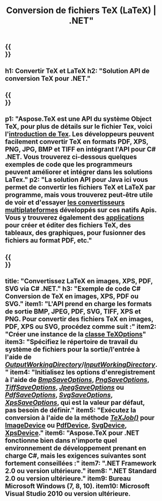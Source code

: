 ﻿---
translation: true
template: /_templates/_conversion-net.md
title: Conversion de fichiers TeX (LaTeX) | .NET"
url: /net/conversion/
description: Fonctionnalité de conversion TeX et LaTeX. Convertissez les fichiers TeX / LaTeX en formats PDF, SVG, XPS et image, notamment PNG, JPEG, TIFF et BMP à l'aide de cette solution d'API .NET.
keywords: conversion tex api c#, convertisseur tex c# intégrer
family: tex
platformtag: net
feature: conversion
---

{{<section banner>}}
---
h1: Convertir TeX et LaTeX
h2: "Solution API de conversion TeX pour .NET."
---

{{<section overview>}}
---
p1: "Aspose.TeX est une API du système Object TeX, pour plus de détails sur le fichier Tex, voici l'[introduction de Tex](https://docs.aspose.com/tex/cpp/what-is-tex/). Les développeurs peuvent facilement convertir TeX en formats PDF, XPS, PNG, JPG, BMP et TIFF en intégrant l'API pour C# .NET. Vous trouverez ci-dessous quelques exemples de code que les programmeurs peuvent améliorer et intégrer dans les solutions LaTex."
p2: "La solution API pour Java ici vous permet de convertir les fichiers TeX et LaTeX par programme, mais vous trouverez peut-être utile de voir et d'essayer [les convertisseurs multiplateformes](https://products.aspose.app/tex/conversion) développés sur ces natifs Apis. Vous y trouverez également des [applications](https://products.aspose.app/tex/applications) pour créer et éditer des fichiers TeX, des tableaux, des graphiques, pour fusionner des fichiers au format PDF, etc."
---

{{<section feature1>}}
---
title: "Convertissez LaTeX en images, XPS, PDF, SVG via C# .NET."
h3: "Exemple de code C# Conversion de TeX en images, XPS, PDF ou SVG."
item1: "L'API prend en charge les formats de sortie BMP, JPEG, PDF, SVG, TIFF, XPS et PNG. Pour convertir des fichiers TeX en images, PDF, XPS ou SVG, procédez comme suit :"
item2: "Créer une instance de la [classe TeXOptions](https://reference.aspose.com/tex/net/aspose.tex/texoptions/)"
item3: "Spécifiez le répertoire de travail du système de fichiers pour la sortie/l'entrée à l'aide de [*OutputWorkingDirectory*](https://reference.aspose.com/tex/net/aspose.tex/texoptions/outputworkingdirectory/)/[*InputWorkingDirectory*](https://reference.aspose.com/tex/net/aspose.tex/texoptions/inputworkingdirectory/)."
item4: "Initialisez les options d'enregistrement à l'aide de [*BmpSaveOptions*](https://reference.aspose.com/tex/net/aspose.tex.presentation.image/bmpsaveoptions/), [*PngSaveOptions*](https://reference.aspose.com/tex/net/aspose.tex.presentation.image/pngsaveoptions/), [*TiffSaveOptions*](https://reference.aspose.com/tex/net/aspose.tex.presentation.image/tiffsaveoptions/), [*JpegSaveOptions*](https://reference.aspose.com/tex/net/aspose.tex.presentation.image/jpegsaveoptions/) ou [*PdfSaveOptions*](https://reference.aspose.com/tex/net/aspose.tex.presentation.pdf/pdfsaveoptions/), [*SvgSaveOptions*](https://reference.aspose.com/tex/net/aspose.tex.presentation.svg/svgsaveoptions/), [*XpsSaveOptions*](https://reference.aspose.com/tex/net/aspose.tex.presentation.xps/xpssaveoptions/), qui est la valeur par défaut, pas besoin de définir."
item5: "Exécutez la conversion à l'aide de la méthode [*TeXJob()*](https://reference.aspose.com/tex/net/aspose.tex/texjob/) pour [ImageDevice](https://reference.aspose.com/tex/net/aspose.tex.presentation.image/imagedevice/) ou [PdfDevice](https://reference.aspose.com/tex/net/aspose.tex.presentation.pdf/pdfdevice/), [SvgDevice](https://reference.aspose.com/tex/net/aspose.tex.presentation.svg/svgdevice/), [XpsDevice](https://reference.aspose.com/tex/net/aspose.tex.presentation.xps/périphériquexps/)."
item6: "Aspose.TeX pour .NET fonctionne bien dans n'importe quel environnement de développement prenant en charge C#, mais les exigences suivantes sont fortement conseillées :"
item7: ".NET Framework 2.0 ou version ultérieure."
item8: ".NET Standard 2.0 ou version ultérieure."
item9: Bureau Microsoft Windows (7, 8, 10).
item10: Microsoft Visual Studio 2010 ou version ultérieure.
---
